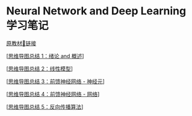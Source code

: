 # Neural Network and Deep Learning 学习笔记

[原教材🔗链接](https://github.com/nndl/nndl.github.io)

[[思维导图总结 1：绪论 and 概述](https://shimo.im/mindmaps/wR6RHKqsGOY1oAYC)]

[[思维导图总结 2：线性模型](https://shimo.im/mindmaps/lRKAWVRJxeDu8k8X)]

[[思维导图总结 3：前馈神经网络 - 神经元](https://shimo.im/mindmaps/dloqeWOjWeDIbAnz)]

[[思维导图总结 4：前馈神经网络 - 网络](https://shimo.im/mindmaps/r16q8MwPN26f6k7D)]

[[思维导图总结 5：反向传播算法](https://shimo.im/mindmaps/r16q8MwP1L6h6k7D)]
